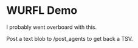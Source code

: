 # WURFL Demo

I probably went overboard with this.

Post a text blob to /post_agents to get back a TSV. 



